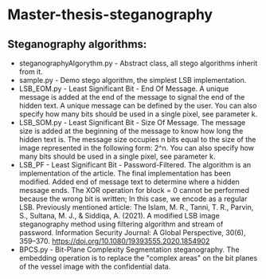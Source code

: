 # Master-thesis-steganography

## Steganography algorithms:
- steganographyAlgorythm.py - Abstract class, all stego algorithms inherit from it.
- sample.py - Demo stego algorithm, the simplest LSB implementation.
- LSB_EOM.py - Least Significant Bit - End Of Message. A unique message is added at the end of the message to signal the end of the hidden text. A unique message can be defined by the user. You can also specify how many bits should be used in a single pixel, see parameter k.
- LSB_SOM.py - Least Significant Bit - Size Of Message. The message size is added at the beginning of the message to know how long the hidden text is. The message size occupies n bits equal to the size of the image represented in the following form: 2^n. You can also specify how many bits should be used in a single pixel, see parameter k.
- LSB_PF - Least Significant Bit - Password-Filtered. The algorithm is an implementation of the article. The final implementation has been modified. Added end of message text to determine where a hidden message ends. The XOR operation for block = 0 cannot be performed because the wrong bit is written; In this case, we encode as a regular LSB. Previously mentioned article: The Islam, M. R., Tanni, T. R., Parvin, S., Sultana, M. J., & Siddiqa, A. (2021). A modified LSB image steganography method using filtering algorithm and stream of password. Information Security Journal: A Global Perspective, 30(6), 359–370. https://doi.org/10.1080/19393555.2020.1854902
- BPCS.py - Bit-Plane Complexity Segmentation steganography. The embedding operation is to replace the "complex areas" on the bit planes of the vessel image with the confidential data.